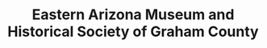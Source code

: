 ---
layout: repo
title: "Eastern Arizona Museum and Historical Society of Graham County"
id: 13246
permalink: repos/13246/
---